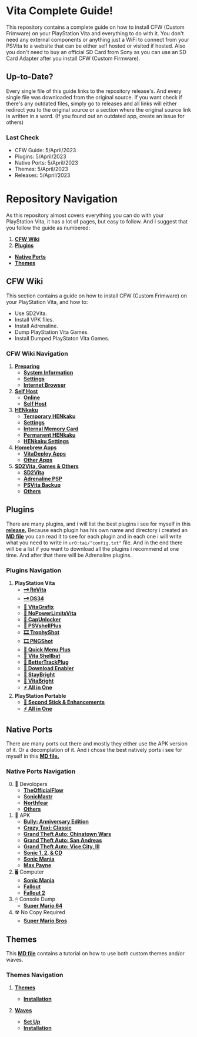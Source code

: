 # Vita Complete Guide!

This repository contains a complete guide on how to install CFW (Custom Frimware) on your PlayStation Vita and everything to do with it. You don't need any external components or anything just a WiFi to connect from your PSVita to a website that can be either self hosted or visited if hosted. Also you don't need to buy an official SD Card from Sony as you can use an SD Card Adapter after you install CFW (Custom Firmware).

## Up-to-Date?

Every single file of this guide links to the repository release's. And every single file was downloaded from the original source. If you want check if there's any outdated files, simply go to releases and all links will either redirect you to the original source or a section where the original source link is written in a word. (If you found out an outdated app, create an issue for others)

### Last Check

- CFW Guide: 5/April/2023
- Plugins: 5/April/2023
- Native Ports: 5/April/2023
- Themes: 5/April/2023
- Releases: 5/April/2023

# Repository Navigation

As this repository almost covers everything you can do with your PlayStation Vita, it has a lot of pages, but easy to follow. And I suggest that you follow the guide as numbered:

1. **[CFW Wiki](https://github.com/ZHassanQ/Vita-Guide#cfw-wiki)**
2. **[Plugins](https://github.com/ZHassanQ/Vita-Guide#plugins)**
- **[Native Ports](https://github.com/ZHassanQ/Vita-Guide#native-ports)**
- **[Themes](https://github.com/ZHassanQ/Vita-Guide#themes)**

## CFW Wiki

This section contains a guide on how to install CFW (Custom Frimware) on your PlayStation Vita, and how to:

- Use SD2Vita.
- Install VPK files.
- Install Adrenaline.
- Dump PlayStation Vita Games.
- Install Dumped PlayStaton Vita Games.

### CFW Wiki Navigation

1. **[Preparing](https://github.com/ZHassanQ/Vita-Guide/wiki/1.-Preparing)**
    - **[System Information](https://github.com/ZHassanQ/Vita-Guide/wiki/1.-Preparing#system-information)**
    - **[Settings](https://github.com/ZHassanQ/Vita-Guide/wiki/1.-Preparing#settings)**
    - **[Internet Browser](https://github.com/ZHassanQ/Vita-Guide/wiki/1.-Preparing#internet-browser)**
2. **[Self Host](https://github.com/ZHassanQ/Vita-Guide/wiki/2.-Self-Host)**
    - **[Online](https://github.com/ZHassanQ/Vita-Guide/wiki/2.-Self-Host#online)**
    - **[Self Host](https://github.com/ZHassanQ/Vita-Guide/wiki/2.-Self-Host#self-host)**
3. **[HENkaku](https://github.com/ZHassanQ/Vita-Guide/wiki/3.-HENkaku)**
    - **[Temporary HENkaku](https://github.com/ZHassanQ/Vita-Guide/wiki/3.-HENkaku#temporary-henkaku)**
    - **[Settings](https://github.com/ZHassanQ/Vita-Guide/wiki/3.-HENkaku#settings)**
    - **[Internal Memory Card](https://github.com/ZHassanQ/Vita-Guide/wiki/3.-HENkaku#internal-memory-card)**
    - **[Permanent HENkaku](https://github.com/ZHassanQ/Vita-Guide/wiki/3.-HENkaku#permanent-henkaku)**
    - **[HENkaku Settings](https://github.com/ZHassanQ/Vita-Guide/wiki/3.-HENkaku#henkaku-settings)**
4. **[Homebrew Apps](https://github.com/ZHassanQ/Vita-Guide/wiki/4.-Homebrew-Apps)**
    - **[VitaDeploy Apps](https://github.com/ZHassanQ/Vita-Guide/wiki/4.-Homebrew-Apps-&-Plugins#vitadeploy-apps)**
    - **[Other Apps](https://github.com/ZHassanQ/Vita-Guide/wiki/4.-Homebrew-Apps-&-Plugins#other-apps)**
5. **[SD2Vita, Games & Others](https://github.com/ZHassanQ/Vita-Guide/wiki/5.-SD2Vita,-PSP,-PSVita-&-Others)**
    - **[SD2Vita](https://github.com/ZHassanQ/Vita-Guide/wiki/5.-SD2Vita,-PSP,-PSVita-&-Others#sd2vita)**
    - **[Adrenaline PSP](https://github.com/ZHassanQ/Vita-Guide/wiki/5.-SD2Vita,-PSP,-PSVita-&-Others#adrenaline-psp)**
    - **[PSVita Backup](https://github.com/ZHassanQ/Vita-Guide/wiki/5.-SD2Vita,-PSP,-PSVita-&-Others#psvita-backup)**
    - **[Others](https://github.com/ZHassanQ/Vita-Guide/wiki/5.-SD2Vita,-PSP,-PSVita-&-Others#others)**


## Plugins

There are many plugins, and i will list the best plugins i see for myself in this **[release.](https://github.com/ZHassanQ/Vita-Guide/releases/tag/PRX)** Because each plugin has his own name and directory i created an **[MD file](https://github.com/ZHassanQ/Vita-Guide/blob/main/Plugins.md)** you can read it to see for each plugin and in each one i will write what you need to write in `ur0:tai/"config.txt"` file. And in the end there will be a list if you want to download all the plugins i recommend at one time. And after that there will be Adrenaline plugins.
  
### Plugins Navigation
  
1. **PlayStation Vita**
    - **[🗝 ReVita](https://github.com/ZHassanQ/Vita-Guide/blob/main/Plugins.md#-1-revita)**
    - **[🗝 DS34](https://github.com/ZHassanQ/Vita-Guide/blob/main/Plugins.md#-2-ds34vita--ds34motion)**
    - **[🔆 VitaGrafix](https://github.com/ZHassanQ/Vita-Guide/blob/main/Plugins.md#-3-vitagrafix)**
    - **[🔆 NoPowerLimitsVita](https://github.com/ZHassanQ/Vita-Guide/blob/main/Plugins.md#-4-nopowerlimitsvita)**
    - **[🚀 CapUnlocker](https://github.com/ZHassanQ/Vita-Guide/blob/main/Plugins.md#-5-CapUnlocker)**
    - **[🚀 PSVshellPlus](https://github.com/ZHassanQ/Vita-Guide/blob/main/Plugins.md#-6-psvshellplus)**
    - **[🎞️ TrophyShot](https://github.com/ZHassanQ/Vita-Guide/blob/main/Plugins.md#%EF%B8%8F-7-trophyshot)**
    - **[🎞️ PNGShot](https://github.com/ZHassanQ/Vita-Guide/blob/main/Plugins.md#%EF%B8%8F-8-pngshot)**
    - **[🎨 Quick Menu Plus](https://github.com/ZHassanQ/Vita-Guide/blob/main/Plugins.md#-9-quick-menu-plus)**
    - **[🎨 Vita Shellbat](https://github.com/ZHassanQ/Vita-Guide/blob/main/Plugins.md#-x-vita-shellbat)**
    - **[🍂 BetterTrackPlug](https://github.com/ZHassanQ/Vita-Guide/blob/main/Plugins.md#-xi-bettertrackplug)**
    - **[🍂 Download Enabler](https://github.com/ZHassanQ/Vita-Guide/blob/main/Plugins.md#-xii-vita-shellbat)**
    - **[🍂 StayBright](https://github.com/ZHassanQ/Vita-Guide/blob/main/Plugins.md#-xiii-staybright)**
    - **[🍂 VitaBright](https://github.com/ZHassanQ/Vita-Guide/blob/main/Plugins.md#-xiv-vita-shellbat)**
    - **[⚡ All in One](https://github.com/ZHassanQ/Vita-Guide/blob/main/Plugins.md#%EF%B8%8F-xv-all-in-one)**
2. **PlayStation Portable**
    - **[💎 Second Stick & Enhancements](https://github.com/ZHassanQ/Vita-Guide/blob/main/Plugins.md#xvi-psp-plugins-second-stick--enhancements)**
    - **[⚡️ All in One](https://github.com/ZHassanQ/Vita-Guide/blob/main/Plugins.md#%EF%B8%8F-xvii-all-in-one-psp)**


## Native Ports

There are many ports out there and mostly they either use the APK version of it. Or a decomplation of it. And i chose the best natively ports i see for myself in this **[MD file.](https://github.com/ZHassanQ/Vita-Guide/blob/main/Native-Ports.md)**
 
### Native Ports Navigation

0. 🔧 Devolopers
   - **[TheOfficialFlow](https://github.com/ZHassanQ/Vita-Guide/blob/main/Native-Ports.md#-theofficialflow-ports)**
   - **[SonicMastr](https://github.com/ZHassanQ/Vita-Guide/blob/main/Native-Ports.md#-sonicmastr-ports)**
   - **[Northfear](https://github.com/ZHassanQ/Vita-Guide/blob/main/Native-Ports.md#-northfear-ports)**
   - **[Others](https://github.com/ZHassanQ/Vita-Guide/blob/main/Native-Ports.md#-others)**
1. 👾 APK
   - **[Bully: Anniversary Edition](https://github.com/ZHassanQ/Vita-Guide/blob/main/Native-Ports.md#-bully-anniversary-edition)**
   - **[Crazy Taxi: Classic](https://github.com/ZHassanQ/Vita-Guide/blob/main/Native-Ports.md#-crazy-taxi-classic)**
   - **[Grand Theft Auto: Chinatown Wars](https://github.com/ZHassanQ/Vita-Guide/blob/main/Native-Ports.md#-grand-theft-auto-chinatown-wars)**
   - **[Grand Theft Auto: San Andreas](https://github.com/ZHassanQ/Vita-Guide/blob/main/Native-Ports.md#-grand-theft-auto-san-andreas)**
   - **[Grand Theft Auto: Vice City, III](https://github.com/ZHassanQ/Vita-Guide/blob/main/Native-Ports.md#grand-theft-auto-vice-city-iii)**
   - **[Sonic 1, 2, & CD](https://github.com/ZHassanQ/Vita-Guide/blob/main/Native-Ports.md#-sonic-1-2--CD)**
   - **[Sonic Mania](https://github.com/ZHassanQ/Vita-Guide/blob/main/Native-Ports.md#%EF%B8%8F--sonic-mania)**
   - **[Max Payne](https://github.com/ZHassanQ/Vita-Guide/blob/main/Native-Ports.md#-max-payne)**
2. 🖥️ Computer
   - **[Sonic Mania](https://github.com/ZHassanQ/Vita-Guide/blob/main/Native-Ports.md#%EF%B8%8F--sonic-mania)**
   - **[Fallout](https://github.com/ZHassanQ/Vita-Guide/blob/main/Native-Ports.md#%EF%B8%8F-fallout)**
   - **[Fallout 2](https://github.com/ZHassanQ/Vita-Guide/blob/main/Native-Ports.md#%EF%B8%8F-fallout-2)**
3. 🖱 Console Dump
   - **[Super Mario 64](https://github.com/ZHassanQ/Vita-Guide/blob/main/Native-Ports.md#-super-mario-64)**
4. ☢️ No Copy Required
   - **[Super Mario Bros](https://github.com/ZHassanQ/Vita-Guide/blob/main/Native-Ports.md#-super-mario-bros)**


## Themes

This **[MD file](https://github.com/ZHassanQ/Vita-Guide/blob/main/Themes.md)** contains a tutorial on how to use both custom themes and/or waves.


### Themes Navigation

1. **[Themes](https://github.com/ZHassanQ/Vita-Guide/blob/main/Themes-Waves.md#themes)**
   - **[Installation](https://github.com/ZHassanQ/Vita-Guide/blob/main/Themes-Waves.md#installation)**

2. **[Waves](https://github.com/ZHassanQ/Vita-Guide/blob/main/Themes-Waves.md#waves)**
   - **[Set Up](https://github.com/ZHassanQ/Vita-Guide/blob/main/Themes-Waves.md#set-up)**
   - **[Installation](https://github.com/ZHassanQ/Vita-Guide/blob/main/Themes-Waves.md#installation-1)**
